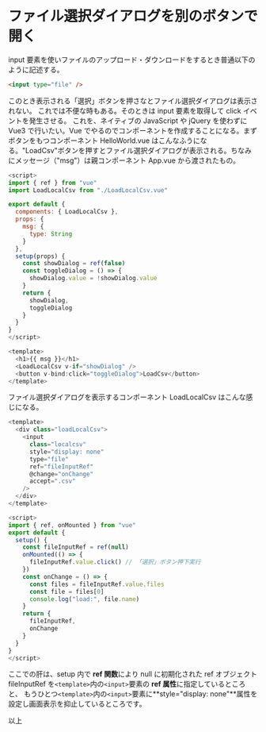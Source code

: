 # ファイル選択ダイアログを別のボタンで開く

input 要素を使いファイルのアップロード・ダウンロードをするとき普通以下のように記述する。

```html
<input type="file" />
```

このとき表示される「選択」ボタンを押さなとファイル選択ダイアログは表示されない。
これでは不便な時もある。そのときは input 要素を取得して click イベントを発生させる。
これを、ネイティブの JavaScript や jQuery を使わずに Vue3 で行いたい。Vue でやるのでコンポーネントを作成することになる。まずボタンをもつコンポーネント HelloWorld.vue はこんなふうになる。"LoadCsv"ボタンを押すとファイル選択ダイアログが表示される。ちなみにメッセージ（"msg"）は親コンポーネント App.vue から渡されたもの。

```js
<script>
import { ref } from "vue"
import LoadLocalCsv from "./LoadLocalCsv.vue"

export default {
  components: { LoadLocalCsv },
  props: {
    msg: {
      type: String
    }
  },
  setup(props) {
    const showDialog = ref(false)
    const toggleDialog = () => {
      showDialog.value = !showDialog.value
    }
    return {
      showDialog,
      toggleDialog
    }
  }
}
</script>

<template>
  <h1>{{ msg }}</h1>
  <LoadLocalCsv v-if="showDialog" />
  <button v-bind:click="toggleDialog">LoadCsv</button>
</template>
```

ファイル選択ダイアログを表示するコンポーネント LoadLocalCsv はこんな感じになる。

```js
<template>
  <div class="loadLocalCsv">
    <input
      class="localcsv"
      style="display: none"
      type="file"
      ref="fileInputRef"
      @change="onChange"
      accept=".csv"
    />
  </div>
</template>

<script>
import { ref, onMounted } from "vue"
export default {
  setup() {
    const fileInputRef = ref(null)
    onMounted(() => {
      fileInputRef.value.click() // 「選択」ボタン押下実行
    })
    const onChange = () => {
      const files = fileInputRef.value.files
      const file = files[0]
      console.log("load:", file.name)
    }
    return {
      fileInputRef,
      onChange
    }
  }
}
</script>
```

ここでの肝は、setup 内で **ref 関数**により null に初期化された ref オブジェクト fileInputRef を`<template>`内の`<input>`要素の **ref 属性**に指定しているところと、
もうひとつ`<template>`内の`<input>`要素に**style="display: none"**属性を設定し画面表示を抑止しているところです。

以上

